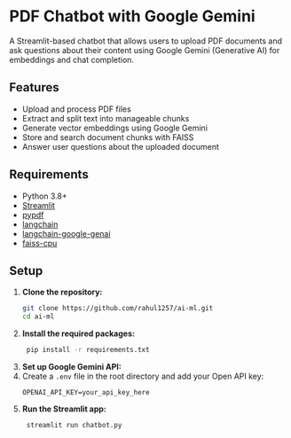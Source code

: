 # PDF Chatbot with Google Gemini

A Streamlit-based chatbot that allows users to upload PDF documents and ask questions about their content using Google Gemini (Generative AI) for embeddings and chat completion.

## Features

- Upload and process PDF files
- Extract and split text into manageable chunks
- Generate vector embeddings using Google Gemini
- Store and search document chunks with FAISS
- Answer user questions about the uploaded document

## Requirements

- Python 3.8+
- [Streamlit](https://streamlit.io/)
- [pypdf](https://pypi.org/project/pypdf/)
- [langchain](https://python.langchain.com/)
- [langchain-google-genai](https://pypi.org/project/langchain-google-genai/)
- [faiss-cpu](https://pypi.org/project/faiss-cpu/)

## Setup

1. **Clone the repository:**
   ```bash
   git clone https://github.com/rahul1257/ai-ml.git
   cd ai-ml
   
2. **Install the required packages:**
   ```bash
    pip install -r requirements.txt
    ```
3. **Set up Google Gemini API:**
4. Create a `.env` file in the root directory and add your Open API key:
   ```plaintext
   OPENAI_API_KEY=your_api_key_here
   ```
5. **Run the Streamlit app:**
   ```bash
    streamlit run chatbot.py
    ```
